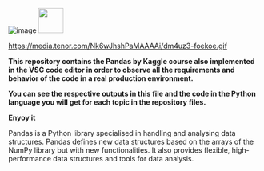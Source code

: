 

![image](https://github.com/CLAREISMO/Pandas-For-Data-Science-/assets/63759427/da26ede4-3224-4e66-8c46-a786ce6d4bb6) <img src="https://media.tenor.com/Nk6wJhshPaMAAAAi/dm4uz3-foekoe.gif" width="50px">

https://media.tenor.com/Nk6wJhshPaMAAAAi/dm4uz3-foekoe.gif



**This repository contains the Pandas by Kaggle course also implemented in the VSC code editor in order to observe all the requirements and behavior of the code in a real production environment.**

**You can see the respective outputs in this file and the code in the Python language you will get for each topic in the repository files.**

**Enyoy it**

Pandas is a Python library specialised in handling and analysing data structures. Pandas defines new data structures based on the arrays of the NumPy library but with new functionalities. It also provides flexible, high-performance data structures and tools for data analysis.
